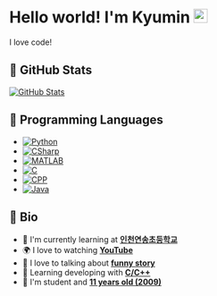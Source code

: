 # Hello world! I'm Kyumin <img src="https://media.giphy.com/media/hvRJCLFzcasrR4ia7z/giphy.gif" width="25px">

I love code!

## 📕 GitHub Stats

[![GitHub Stats](https://github-readme-stats.vercel.app/api?username=miniprime1&show_icons=true&hide=contribs,prs&cache_seconds=1800)](https://github.com/miniprime1)


## 📗 Programming Languages

 - [![Python](https://img.shields.io/badge/Python-3.7.8-green.svg)](https://www.python.org/)
 - [![CSharp](https://img.shields.io/badge/CSharp-9.0-813196.svg)](https://dotnet.microsoft.com/)
 - [![MATLAB](https://img.shields.io/badge/MATLAB-2020b-ba4632.svg)](https://www.mathworks.com/products/matlab.html)
 - [![C](https://img.shields.io/badge/C-17-689dd1.svg)](https://devdocs.io/c/)
 - [![CPP](https://img.shields.io/badge/C++-14-0b5b9a.svg)](https://devdocs.io/cpp/)
 - [![Java](https://img.shields.io/badge/Java-16-red.svg)](https://www.java.com/ko/)


## 📘 Bio

- 🏫 I'm currently learning at **[인천연송초등학교](http://yeonsong.icees.kr/)**
- 🌍 I love to watching **[YouTube](https://www.youtube.com/)**
- 💬 I love to talking about **[funny story](http://nope.org/)**
- 🌱 Learning developing with **[C/C++](https://devdocs.io/cpp/)**
- 🤔 I'm student and **[11 years old (2009)](http://nope.org/)**

<!--
**miniprime1/miniprime1** is a ✨ _special_ ✨ repository because its `README.md` (this file) appears on your GitHub profile.

Here are some ideas to get you started:

- 🔭 I’m currently working on ...
- 🌱 I’m currently learning ...
- 👯 I’m looking to collaborate on ...
- 🤔 I’m looking for help with ...
- 💬 Ask me about ...
- 📫 How to reach me: ...
- 😄 Pronouns: ...
- ⚡ Fun fact: ...
-->
